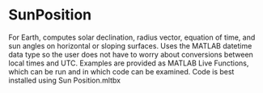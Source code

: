 # SunPosition
For Earth, computes solar declination, radius vector, equation of time, and sun angles on horizontal or sloping surfaces.
Uses the MATLAB datetime data type so the user does not have to worry about conversions between local times and UTC.
Examples are provided as MATLAB Live Functions, which can be run and in which code can be examined.
Code is best installed using Sun Position.mltbx
